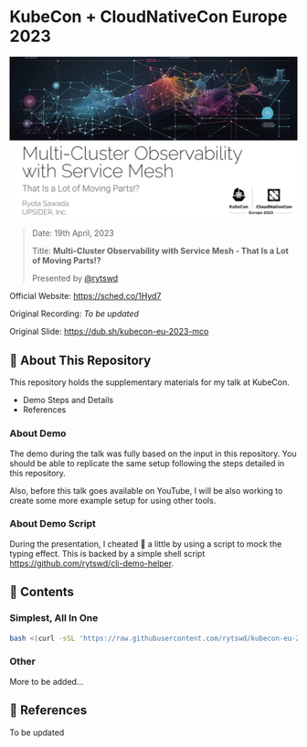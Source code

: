 # KubeCon + CloudNativeCon Europe 2023 

![slide](/docs/assets/slide-title.png)

> Date: 19th April, 2023
>
> Title: **Multi-Cluster Observability with Service Mesh - That Is a Lot of Moving Parts!?**
>
> Presented by [@rytswd](https://github.com/rytswd)

Official Website: https://sched.co/1Hyd7

Original Recording: _To be updated_

Original Slide: https://dub.sh/kubecon-eu-2023-mco

## 🌄 About This Repository

This repository holds the supplementary materials for my talk at KubeCon.

- Demo Steps and Details
- References

### About Demo

The demo during the talk was fully based on the input in this repository. You should be able to replicate the same setup following the steps detailed in this repository.

Also, before this talk goes available on YouTube, I will be also working to create some more example setup for using other tools.

### About Demo Script

During the presentation, I cheated 🫣 a little by using a script to mock the typing effect. This is backed by a simple shell script https://github.com/rytswd/cli-demo-helper.


## 🌅 Contents

### Simplest, All In One

``` sh
bash <(curl -sSL 'https://raw.githubusercontent.com/rytswd/kubecon-eu-2023/main/demo-all.sh')
```

### Other

More to be added...


## 🔎 References

To be updated
